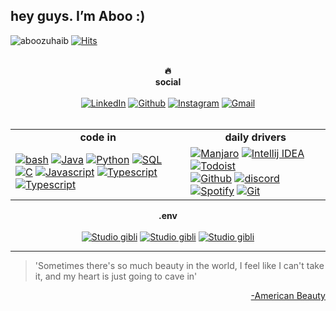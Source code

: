 ## hey guys. I’m Aboo :)

![aboozuhaib](https://img.shields.io/badge/aboo-zuhaib-%23000)
[![Hits](https://hits.seeyoufarm.com/api/count/incr/badge.svg?url=https%3A%2F%2Fgithub.com%2Faboozuhaib%2Fhit-counter&count_bg=%2379C83D&title_bg=%23555555&icon=&icon_color=%23E7E7E7&title=hits&edge_flat=false)](https://hits.seeyoufarm.com)

<br />
<div align="center"><strong>🔥</strong></div>
<div align="center"><strong>social</strong></div>
<br />

<div align="center">
    <a href="https://www.linkedin.com/in/ajith-kumar-p-m/" target="_blank"><img alt="LinkedIn" src="https://img.shields.io/badge/linkedin-b8bedd?style=flat&logo=linkedin&logoColor=333533"></a>
    <a href="https://github.com/AJITH-klepsydra/" target="_blank"><img alt="Github" src="https://img.shields.io/badge/github-b8bedd?style=flat&logo=github&logoColor=333533"></a>
    <a href="https://instagram.com/ajith_k_p_m/" target="_blank"><img alt="Instagram" src="https://img.shields.io/badge/instagram-b8bedd?style=flat&logo=instagram&logoColor=333533"></a>
    <a href="mailto:ajithpmuralidharan01@gmail.com" target="_blank"><img alt="Gmail" src="https://img.shields.io/badge/gmail-b8bedd?style=flat&logo=gmail&logoColor=333533"></a>
</div>
<br />

<table width="100%" cellspacing="0" cellpadding="0" align="center">
<tbody>
<tr>
<td align="center"><strong>code in</strong></td>
<td align="center"><strong>daily drivers</strong></td>
</tr>
<tr>
<td>
    <a href="#" target="_blank"><img alt="bash" src="https://img.shields.io/badge/bash-b2f7ef?style=flat&logo=linux&logoColor=383533"></a>
    <a href="#" target="_blank"><img alt="Java" src="https://img.shields.io/badge/java-b2f7ef??style=flat&logo=java&logoColor=333533"></a>
    <a href="#" target="_blank"><img alt="Python" src="https://img.shields.io/badge/python-b2f7ef??style=for-the-badge&logo=python&logoColor=333533"></a>
    <a href="#" target="_blank"><img alt="SQL" src="https://img.shields.io/badge/sql-b2f7ef??style=for-the-badge&logo=postgresql&logoColor=333533"></a>
    <br />
    <a href="#" target="_blank"><img alt="C" src="https://img.shields.io/badge/-f7d6e0?style=flat&logo=c&logoColor=333533"></a>
    <a href="#" target="_blank"><img alt="Javascript" src="https://img.shields.io/badge/javascript-f7d6e0?style=flat&logo=javascript&logoColor=333533"></a>
    <a href="#" target="_blank"><img alt="Typescript" src="https://img.shields.io/badge/css-f7d6e0?style=flat&logo=css3&logoColor=333533"></a>
    <a href="#" target="_blank"><img alt="Typescript" src="https://img.shields.io/badge/html-f7d6e0?style=flat&logo=html5&logoColor=333533"></a>
</td>
<td>
    <a href="#" target="_blank"><img alt="Manjaro" src="https://img.shields.io/badge/manjaro-7bdff2?style=flat&logo=manjaro&logoColor=333533"></a>
    <a href="#" target="_blank"><img alt="Intellij IDEA" src="https://img.shields.io/badge/intellij_idea-7bdff2?style=flat&logo=intellij-idea&logoColor=333533"></a>
    <a href="#" target="_blank"><img alt="Todoist" src="https://img.shields.io/badge/todoist-7bdff2?style=flat&logo=todoist&logoColor=333533"></a>
    <br />
    <a href="#" target="_blank"><img alt="Github" src="https://img.shields.io/badge/github-7bdff2?style=flat&logo=github&logoColor=333533"></a>
    <a href="#" target="_blank"><img alt="discord" src="https://img.shields.io/badge/discord-7bdff2?style=flat&logo=discord&logoColor=333533"></a>
    <a href="#" target="_blank"><img alt="Spotify" src="https://img.shields.io/badge/spotify-7bdff2?style=flat&logo=spotify&logoColor=333533"></a>
    <a href="#" target="_blank"><img alt="Git" src="https://img.shields.io/badge/git-7bdff2?style=flat&logo=git&logoColor=333533"></a>
</td>
</tr>
</tbody>
</table>

<div align="center"><strong>.env</strong></div>
<br />
<div align="center">
  <a href="https://www.studioghibli.com.au/" target="_blank"><img alt="Studio gibli" src="https://img.shields.io/badge/Studio gibli-7bdf2?style=flat&logo=&logoColor=333533"></a>
  <a href="https://www.youtube.com/watch?v=NRorLcHt8Bw" target="_blank"><img alt="Studio gibli" src="https://img.shields.io/badge/Aurora-44d5f2?style=flat&logo=&logoColor=333533"></a>
  <a href="https://www.youtube.com/watch?v=wupToqz1e2g" target="_blank"><img alt="Studio gibli" src="https://img.shields.io/badge/the pale blue dot-f706e0?style=flat&logo=&logoColor=333533"></a>
  

</div>

---

> 'Sometimes there's so much beauty in the world, I feel like I can't take it, and my heart is just going to cave in'

<p align="right">
    <a href="https://www.youtube.com/watch?v=Qssvnjj5Moo" target="_blank">-American Beauty</a>
</p

